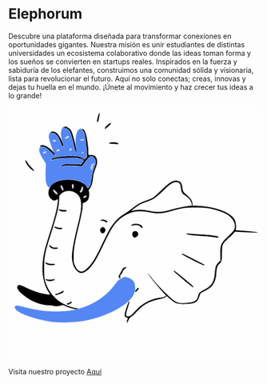 # Elephorum

Descubre una plataforma diseñada para transformar conexiones en oportunidades gigantes. Nuestra misión es unir estudiantes de distintas universidades un ecosistema colaborativo donde las ideas toman forma y los sueños se convierten en startups reales. Inspirados en la fuerza y sabiduría de los elefantes, construimos una comunidad sólida y visionaria, lista para revolucionar el futuro. Aquí no solo conectas; creas, innovas y dejas tu huella en el mundo. ¡Únete al movimiento y haz crecer tus ideas a lo grande!

![Logo](./logo.svg)

Visita nuestro proyecto [Aquí](https://elephorum.lat/)
